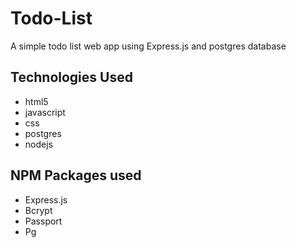 # Todo-List
A simple todo list web app using Express.js and postgres database

## Technologies Used
* html5
* javascript
* css
* postgres
* nodejs

## NPM Packages used
* Express.js
* Bcrypt
* Passport
* Pg

